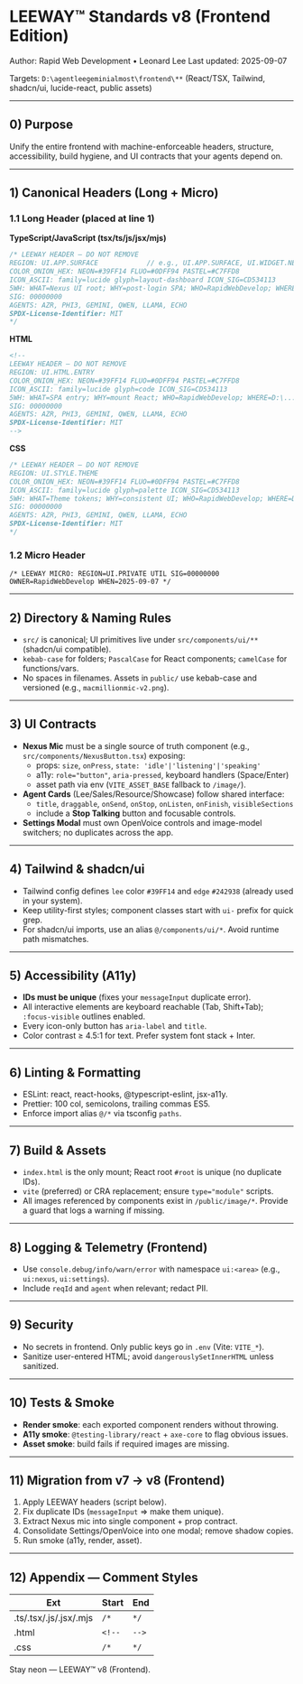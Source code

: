 # LEEWAY™ Standards v8 (Frontend Edition)
Author: Rapid Web Development • Leonard Lee
Last updated: 2025-09-07

Targets: `D:\agentleegeminialmost\frontend\**` (React/TSX, Tailwind, shadcn/ui, lucide-react, public assets)

---

## 0) Purpose
Unify the entire frontend with machine-enforceable headers, structure, accessibility, build hygiene, and UI contracts that your agents depend on.

---

## 1) Canonical Headers (Long + Micro)

### 1.1 Long Header (placed at line 1)
**TypeScript/JavaScript (tsx/ts/js/jsx/mjs)**
```ts
/* LEEWAY HEADER — DO NOT REMOVE
REGION: UI.APP.SURFACE            // e.g., UI.APP.SURFACE, UI.WIDGET.NEXUS, UI.MODAL.SETTINGS
COLOR_ONION_HEX: NEON=#39FF14 FLUO=#0DFF94 PASTEL=#C7FFD8
ICON_ASCII: family=lucide glyph=layout-dashboard ICON_SIG=CD534113
5WH: WHAT=Nexus UI root; WHY=post-login SPA; WHO=RapidWebDevelop; WHERE=D:\agentleegeminialmost\frontend\src\App.tsx; WHEN=2025-09-07; HOW=React + Tailwind
SIG: 00000000
AGENTS: AZR, PHI3, GEMINI, QWEN, LLAMA, ECHO
SPDX-License-Identifier: MIT
*/
```

**HTML**
```html
<!--
LEEWAY HEADER — DO NOT REMOVE
REGION: UI.HTML.ENTRY
COLOR_ONION_HEX: NEON=#39FF14 FLUO=#0DFF94 PASTEL=#C7FFD8
ICON_ASCII: family=lucide glyph=code ICON_SIG=CD534113
5WH: WHAT=SPA entry; WHY=mount React; WHO=RapidWebDevelop; WHERE=D:\...\frontend\public\index.html; WHEN=2025-09-07; HOW=script type=module
SIG: 00000000
AGENTS: AZR, PHI3, GEMINI, QWEN, LLAMA, ECHO
SPDX-License-Identifier: MIT
-->
```

**CSS**
```css
/* LEEWAY HEADER — DO NOT REMOVE
REGION: UI.STYLE.THEME
COLOR_ONION_HEX: NEON=#39FF14 FLUO=#0DFF94 PASTEL=#C7FFD8
ICON_ASCII: family=lucide glyph=palette ICON_SIG=CD534113
5WH: WHAT=Theme tokens; WHY=consistent UI; WHO=RapidWebDevelop; WHERE=D:\...\frontend\src\styles\theme.css; WHEN=2025-09-07; HOW=Tailwind + vars
SIG: 00000000
AGENTS: AZR, PHI3, GEMINI, QWEN, LLAMA, ECHO
SPDX-License-Identifier: MIT
*/
```

### 1.2 Micro Header
```
/* LEEWAY MICRO: REGION=UI.PRIVATE UTIL SIG=00000000 OWNER=RapidWebDevelop WHEN=2025-09-07 */
```

---

## 2) Directory & Naming Rules
- `src/` is canonical; UI primitives live under `src/components/ui/**` (shadcn/ui compatible).
- `kebab-case` for folders; `PascalCase` for React components; `camelCase` for functions/vars.
- No spaces in filenames. Assets in `public/` use kebab-case and versioned (e.g., `macmillionmic-v2.png`).

---

## 3) UI Contracts
- **Nexus Mic** must be a single source of truth component (e.g., `src/components/NexusButton.tsx`) exposing:
  - props: `size`, `onPress`, `state: 'idle'|'listening'|'speaking'`
  - a11y: `role="button"`, `aria-pressed`, keyboard handlers (Space/Enter)
  - asset path via env (`VITE_ASSET_BASE` fallback to `/image/`).
- **Agent Cards** (Lee/Sales/Resource/Showcase) follow shared interface:
  - `title`, `draggable`, `onSend`, `onStop`, `onListen`, `onFinish`, `visibleSections`
  - include a **Stop Talking** button and focusable controls.
- **Settings Modal** must own OpenVoice controls and image-model switchers; no duplicates across the app.

---

## 4) Tailwind & shadcn/ui
- Tailwind config defines `lee` color `#39FF14` and `edge` `#242938` (already used in your system).
- Keep utility-first styles; component classes start with `ui-` prefix for quick grep.
- For shadcn/ui imports, use an alias `@/components/ui/*`. Avoid runtime path mismatches.

---

## 5) Accessibility (A11y)
- **IDs must be unique** (fixes your `messageInput` duplicate error).
- All interactive elements are keyboard reachable (Tab, Shift+Tab); `:focus-visible` outlines enabled.
- Every icon-only button has `aria-label` and `title`.
- Color contrast ≥ 4.5:1 for text. Prefer system font stack + Inter.

---

## 6) Linting & Formatting
- ESLint: react, react-hooks, @typescript-eslint, jsx-a11y.
- Prettier: 100 col, semicolons, trailing commas ES5.
- Enforce import alias `@/*` via tsconfig `paths`.

---

## 7) Build & Assets
- `index.html` is the only mount; React root `#root` is unique (no duplicate IDs).
- `vite` (preferred) or CRA replacement; ensure `type="module"` scripts.
- All images referenced by components exist in `/public/image/*`. Provide a guard that logs a warning if missing.

---

## 8) Logging & Telemetry (Frontend)
- Use `console.debug/info/warn/error` with namespace `ui:<area>` (e.g., `ui:nexus`, `ui:settings`).
- Include `reqId` and `agent` when relevant; redact PII.

---

## 9) Security
- No secrets in frontend. Only public keys go in `.env` (Vite: `VITE_*`).
- Sanitize user-entered HTML; avoid `dangerouslySetInnerHTML` unless sanitized.

---

## 10) Tests & Smoke
- **Render smoke**: each exported component renders without throwing.
- **A11y smoke**: `@testing-library/react` + `axe-core` to flag obvious issues.
- **Asset smoke**: build fails if required images are missing.

---

## 11) Migration from v7 → v8 (Frontend)
1. Apply LEEWAY headers (script below).
2. Fix duplicate IDs (`messageInput` ⇒ make them unique).
3. Extract Nexus mic into single component + prop contract.
4. Consolidate Settings/OpenVoice into one modal; remove shadow copies.
5. Run smoke (a11y, render, asset).

---

## 12) Appendix — Comment Styles
| Ext | Start | End |
| --- | --- | --- |
| .ts/.tsx/.js/.jsx/.mjs | `/*` | `*/` |
| .html | `<!--` | `-->` |
| .css | `/*` | `*/` |

Stay neon — LEEWAY™ v8 (Frontend).